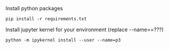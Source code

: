 Install python packages
```
pip install -r requirements.txt
```
Install jupyter kernel for your environment (replace --name==???)
```
python -m ipykernel install --user --name=p3
```

